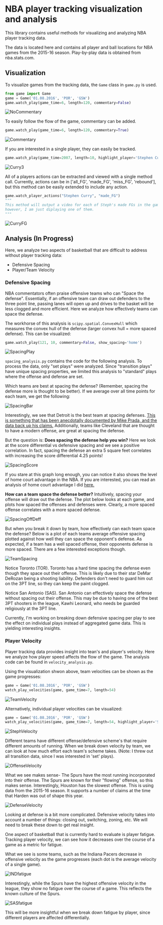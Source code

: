 # NBA player tracking visualization and analysis

This library contains useful methods for visualizing and analyzing NBA player tracking data.

The data is located here and contains all player and ball locations for NBA games from the 2015-16 season.  Play-by-play data is obtained from nba.stats.com.

## Visualization
To visualize games from the tracking data, the `Game` class in `game.py` is used.
```python
from game import Game
game = Game('01.08.2016', 'POR', 'GSW')
game.watch_play(game_time=6, length=120, commentary=False)
```
![NoCommentary](examples/GSWatPORnocommentary.gif)

To easily follow the flow of the game, commentary can be added.
```python
game.watch_play(game_time=6, length=120, commentary=True)
```

![Commentary](examples/GSWatPOR.gif)

If you are interested in a single player, they can easily be tracked.
```python
game.watch_play(game_time=2007, length=10, highlight_player='Stephen Curry', commentary=False)
```

![Curry3](examples/Curry3.gif)

All of a players actions can be extracted and viewed with a single method call.  Currently, actions can be in ['all_FG', 'made_FG', 'miss_FG', 'rebound'], but this method can be easily extended to include any action.

```python
game.watch_player_actions("Stephen Curry", "made_FG")
"""
This method will output a video for each of Steph's made FGs in the game, 
however, I am just diplaying one of them.
"""
```

![CurryFG](examples/CurryFG.gif)

## Analysis (In Progress)

Here, we analyze two aspects of basketball that are difficult to address without player tracking data:
* Defensive Spacing
* Player/Team Velocity

### Defensive Spacing

NBA commentators often praise offensive teams who can "Space the defense".  Essentially, if an offensive team can draw out defenders to the three point line, passing lanes will open up and drives to the basket will be less clogged and more efficient.  Here we analyze how effectively teams can space the defense.  

The workhorse of this analysis is `scipy.spatial.ConvexHull` which measures the convex hull of the defense (larger convex hull = more spaced defense).  This can be visualized:

```python
game.watch_play(121, 10, commentary=False, show_spacing='home')
```

![SpacingPlay](examples/GSWspacing.gif)

`spacing_analysis.py` contains the code for the following analysis.  To process the data, only "set plays" were analyzed.  Since "transition plays" have unique spacing properties, we limited this analysis to "standard" plays where the offense and defense are set.

Which teams are best at spacing the defense? (Remember, spacing the defense more is thought to be better).  If we average over all time points for each team, we get the following:

![SpacingBar](examples/DefensiveSpacing.png)

Interestingly, we see that Detroit is the best team at spacing defenses.  [This is something that has been anecdotally documented by Mike Prada, and the data back up his claims.](http://www.sbnation.com/nba/2015/1/9/7517125/detroit-pistons-winning-streak-josh-smith-released)  Additionally, teams like Cleveland that are thought to have a modern offense, are great at spacing the defense.  

But the question is: **Does spacing the defense help you win?**  Here we look at the score differential vs defensive spacing and we see a positive correlation.  In fact, spacing the defense an extra 5 square feet correlates with increasing the score differential 4.25 points! 

![SpacingScore](examples/SpacingVsScore.png)

If you stare at this graph long enough, you can notice it also shows the level of home court advantage in the NBA.  If you are interested, you can read an analysis of home court advantage I did [here.](https://github.com/christopherjenness/my-pdfs/blob/master/NBAHomeTeamAdvantage.pdf)

**How can a team space the defense better?**  Intuitively, spacing your offense will draw out the defense.  The plot below looks at each game, and plots how spaced the offenses and defenses were.  Clearly, a more spaced offense correlates with a more spaced defense.

![SpacingOffDeff](examples/OffenseVsDefense.png)

But when you break it down by team, how effectively can each team space the defense?  Below is a plot of each teams average offensive spacing plotted against how well they can space the opponent's defense.  As expected, if a team has a well spaced offense, their opponents defense is more spaced.  There are a few interested exceptions though.

![TeamSpacing](examples/Spacing_scatter.png)

Notice Toronto (TOR).  Toronto has a hard time spacing the defense even though they space out their offense.  This is likely due to their star DeMar DeRozan being a shooting liability.  Defenders don't need to guard him out on the 3PT line, so they can keep the paint clogged.

Notice San Antonio (SAS).  San Antonio can effectively space the defense without spacing out their offense.  This may be due to having one of the best 3PT shooters in the league, Kawhi Leonard, who needs be guarded religiously at the 3PT line.

Currently, I'm working on breaking down defensive spacing per play to see the effect on individual plays instead of aggregated game data.  This is yielding interesting insights.

### Player Velocity

Player tracking data provides insight into tean's and player's velocity.  Here we analyze how player speed affects the flow of the game.  The analysis code can be found in `velocity_analysis.py`.

Using the visualization shwon above, team velocities can be shown as the game progresses:

```python
game = Game('01.08.2016', 'POR', 'GSW')
watch_play_velocities(game, game_time=7, length=54)
```

![TeamVelocity](examples/TeamVelocity.gif)

Alternatively, individual player velocities can be visualized:

```python
game = Game('01.08.2016', 'POR', 'GSW')
watch_play_velocities(game, game_time=7, length=54, highlight_player='Stephen Curry')
```

![StephVelocity](examples/CurryVelocity.gif)

Different teams have different offense/defensive scheme's that require different amounts of running.  When we break down velocity by team, we can look at how much effort each team's scheme takes.  (Note: I threw out all transition data, since I was interested in 'set' plays).


![OffenseVelocity](examples/VelocityOffenseTeams.png)

What we see makes sense- The Spurs have the most running incorporated into their offense.  The Spurs are known for their "flowing" offense, so this makes sense.  Interestingly, Houston has the slowest offense.  This is using data from the 2015-16 season.  It supports a number of claims at the time that Harden was out of shape this year.

![DefenseVelocity](examples/VelocityDefenseTeams.png)

Looking at defense is a bit more complicated.  Defensive velocity takes into account a number of things: closing out, switching, zoning, etc.  We will need to break these down to get real insight.

One aspect of basketball that is currently hard to evaluate is player fatigue.  Tracking player velocity, we can see how it decreases over the course of a game as a metric for fatigue. 

What we see is some teams, such as the Indiana Pacers decrease in offensive velocity as the game progresses (each dot is the average velocity of a single game).

![INDfatigue](examples/INDfatige.png)

Interestingly, while the Spurs have the highest offensive velocity in the league, they show no fatigue over the course of a game.  This reflects the known culture of the Spurs.

![SASfatigue](examples/SASfatige.png)

This will be more insightful when we break down fatigue by player, since different players are affected differentially. 
